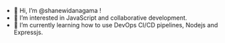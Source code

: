 - 👋 Hi, I’m @shanewidanagama !
- 👀 I’m interested in JavaScript and collaborative development.
- 🌱 I’m currently learning how to use DevOps CI/CD pipelines, Nodejs and Expressjs.
<!-- - 💞️ I’m looking to collaborate on ... -->
<!-- - 📫 How to reach me ... -->

<!---
shanewidanagama/shanewidanagama is a ✨ special ✨ repository because its `README.md` (this file) appears on your GitHub profile.
You can click the Preview link to take a look at your changes.
--->
